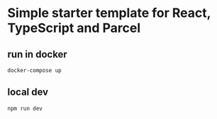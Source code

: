 # Simple starter template for React, TypeScript and Parcel 


## run in docker

``` cli
docker-compose up
```

## local dev

```cli
npm run dev
```

